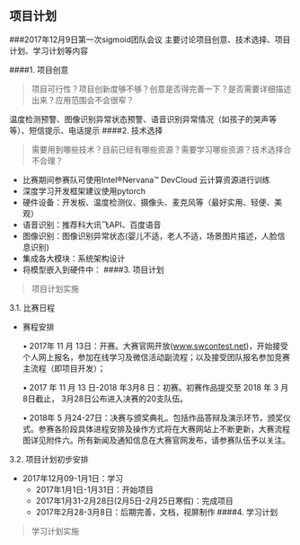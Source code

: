 项目计划
---------
###2017年12月9日第一次sigmoid团队会议
主要讨论项目创意、技术选择、项目计划、学习计划等内容

####1. 项目创意
> 项目可行性？项目创新度够不够？创意是否得完善一下？是否需要详细描述出来？应用范围会不会很窄？

温度检测预警、图像识别异常状态预警、语音识别异常情况（如孩子的哭声等等）、短信提示、电话提示
####2. 技术选择
> 需要用到哪些技术？目前已经有哪些资源？需要学习哪些资源？技术选择合不合理？
- 比赛期间参赛队可使用Intel&reg;Nervana™ DevCloud 云计算资源进行训练
- 深度学习开发框架建议使用pytorch
- 硬件设备：开发板、温度检测仪、摄像头、麦克风等（最好实用、轻便、美观）
- 语音识别：推荐科大讯飞API、百度语音
- 图像识别：图像识别异常状态(婴儿不适，老人不适，场景图片描述，人脸信息识别)
- 集成各大模块：系统架构设计
- 将模型嵌入到硬件中：
####3. 项目计划
>项目计划实施

3.1. 比赛日程
- 赛程安排

    • 2017年 11 月 13日：开赛。大赛官网开放(www.swcontest.net)，开始接受个人网上报名，参加在线学习及微信活动副流程；以及接受团队报名参加竞赛主流程（即项目开发）；

    • 2017 年 11 月 13 日-2018 年3月8 日：初赛。初赛作品提交至 2018 年 3 月 8日截止， 3月28日公布进入决赛的20支队伍。

    • 2018年 5 月24-27日：决赛与颁奖典礼。包括作品答辩及演示环节，颁奖仪式。参赛各阶段具体进程安排及操作方式将在大赛网站上不断更新，大赛流程图详见附件六。所有新闻及通知信息在大赛官网发布，请参赛队伍予以关注。
    
3.2.  项目计划初步安排

   + 2017年12月09-1月1日：学习
     + 2017年1月1日-1月31日：开始项目
     + 2017年1月31-2月28日(2月5日-2月25日寒假)：完成项目
     + 2017年2月28-3月8日：后期完善，文档，视屏制作
####4. 学习计划
> 学习计划实施


